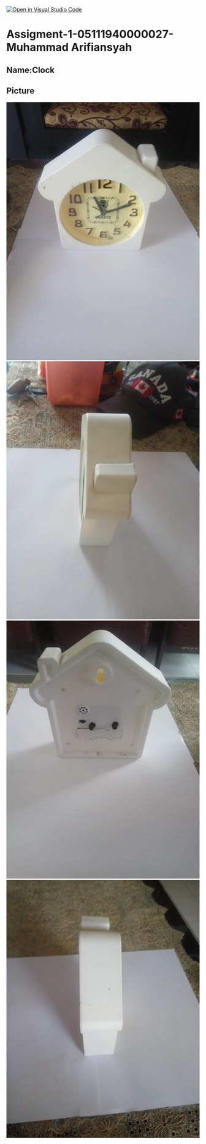 [![Open in Visual Studio Code](https://classroom.github.com/assets/open-in-vscode-f059dc9a6f8d3a56e377f745f24479a46679e63a5d9fe6f495e02850cd0d8118.svg)](https://classroom.github.com/online_ide?assignment_repo_id=5694530&assignment_repo_type=AssignmentRepo)

# Assigment-1-05111940000027-Muhammad Arifiansyah

## Name:Clock
## Picture
<img alt="Picture 1" src="picture/clock1.jpeg">
<img alt="Picture 2" src="picture/clock2.jpeg">
<img alt="Picture 3" src="picture/clock3.jpeg">
<img alt="Picture 4" src="picture/clock4.jpeg">

